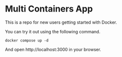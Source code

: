 # Multi Containers App

This is a repo for new users getting started with Docker.

You can try it out using the following command.

```docker compose up -d```

And open http://localhost:3000 in your browser.

